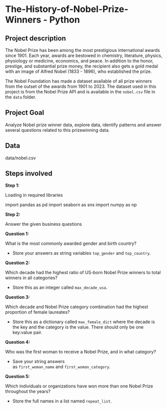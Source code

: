 # The-History-of-Nobel-Prize-Winners - Python

## Project description

The Nobel Prize has been among the most prestigious international awards since 1901. Each year, awards are bestowed in chemistry, literature, physics, physiology or medicine, economics, and peace. In addition to the honor, prestige, and substantial prize money, the recipient also gets a gold medal with an image of Alfred Nobel (1833 - 1896), who established the prize.

The Nobel Foundation has made a dataset available of all prize winners from the outset of the awards from 1901 to 2023. The dataset used in this project is from the Nobel Prize API and is available in the `nobel.csv` file in the `data` folder.

## Project Goal
Analyze Nobel prize winner data, explore data, identify patterns and answer several questions related to this prizewinning data. 

## Data
data/nobel.csv

## Steps involved
**Step 1:** 

Loading in required libraries

import pandas as pd
import seaborn as sns
import numpy as np

**Step 2:** 

Answer the given business questions

**Question 1:** 

What is the most commonly awarded gender and birth country?

- Store your answers as string variables `top_gender` and `top_country`.

**Question 2:** 

Which decade had the highest ratio of US-born Nobel Prize winners to total winners in all categories?

- Store this as an integer called `max_decade_usa`.

**Question 3:** 

Which decade and Nobel Prize category combination had the highest proportion of female laureates?

- Store this as a dictionary called `max_female_dict` where the decade is the key and the category is the value. There should only be one key:value pair.

**Question 4:** 

Who was the first woman to receive a Nobel Prize, and in what category?

- Save your string answers as `first_woman_name` and `first_woman_category`.

**Question 5:**

Which individuals or organizations have won more than one Nobel Prize throughout the years?

- Store the full names in a list named `repeat_list`.
